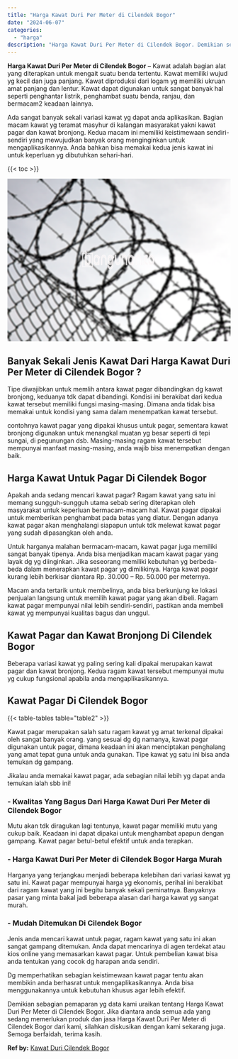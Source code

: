 ```yaml
---
title: "Harga Kawat Duri Per Meter di Cilendek Bogor"
date: "2024-06-07"
categories: 
  - "harga"
description: "Harga Kawat Duri Per Meter di Cilendek Bogor. Demikian sebagian pemaparan yg data kami uraikan tentang Harga Kawat Duri Per Meter di Cilendek Bogor. Jika dia..."
---
```


**Harga Kawat Duri Per Meter di Cilendek Bogor** – Kawat adalah bagian alat yang diterapkan untuk mengait suatu benda tertentu. Kawat memiliki wujud yg kecil dan juga panjang. Kawat diproduksi dari logam yg memiliki ukruan amat panjang dan lentur. Kawat dapat digunakan untuk sangat banyak hal seperti penghantar listrik, penghambat suatu benda, ranjau, dan bermacam2 keadaan lainnya.

Ada sangat banyak sekali variasi kawat yg dapat anda aplikasikan. Bagian macam kawat yg teramat masyhur di kalangan masyarakat yakni kawat pagar dan kawat bronjong. Kedua macam ini memiliki keistimewaan sendiri-sendiri yang mewujudkan banyak orang menginginkan untuk mengaplikasikannya. Anda bahkan bisa memakai kedua jenis kawat ini untuk keperluan yg dibutuhkan sehari-hari.

{{< toc >}}

![Harga Kawat Duri Per Meter di Cilendek Bogor](/images/jual-kawat-murah39.png)

## Banyak Sekali Jenis Kawat Dari Harga Kawat Duri Per Meter di Cilendek Bogor ?

Tipe diwajibkan untuk memlih antara kawat pagar dibandingkan dg kawat bronjong, keduanya tdk dapat dibandingi. Kondisi ini berakibat dari kedua kawat tersebut memiliki fungsi masing-masing. Dimana anda tidak bisa memakai untuk kondisi yang sama dalam menempatkan kawat tersebut.

contohnya kawat pagar yang dipakai khusus untuk pagar, sementara kawat bronjong digunakan untuk menangkal muatan yg besar seperti di tepi sungai, di pegunungan dsb. Masing-masing ragam kawat tersebut mempunyai manfaat masing-masing, anda wajib bisa menempatkan dengan baik.

## Harga Kawat Untuk Pagar Di Cilendek Bogor

Apakah anda sedang mencari kawat pagar? Ragam kawat yang satu ini memang sungguh-sungguh utama sebab sering diterapkan oleh masyarakat untuk keperluan bermacam-macam hal. Kawat pagar dipakai untuk memberikan penghambat pada batas yang diatur. Dengan adanya kawat pagar akan menghalangi siapapun untuk tdk melewat kawat pagar yang sudah dipasangkan oleh anda.

Untuk harganya malahan bermacam-macam, kawat pagar juga memiliki sangat banyak tipenya. Anda bisa menjadikan macam kawat pagar yang layak dg yg diinginkan. Jika seseorang memiliki kebutuhan yg berbeda-beda dalam menerapkan kawat pagar yg dimilikinya. Harga kawat pagar kurang lebih berkisar diantara Rp. 30.000 – Rp. 50.000 per meternya.

Macam anda tertarik untuk membelinya, anda bisa berkunjung ke lokasi penjualan langsung untuk memilih kawat pagar yang akan dibeli. Ragam kawat pagar mempunyai nilai lebih sendiri-sendiri, pastikan anda membeli kawat yg mempunyai kualitas bagus dan unggul.

## Kawat Pagar dan Kawat Bronjong Di Cilendek Bogor

Beberapa variasi kawat yg paling sering kali dipakai merupakan kawat pagar dan kawat bronjong. Kedua ragam kawat tersebut mempunyai mutu yg cukup fungsional apabila anda mengaplikasikannya.

## Kawat Pagar Di Cilendek Bogor

{{< table-tables table="table2" >}}

Kawat pagar merupakan salah satu ragam kawat yg amat terkenal dipakai oleh sangat banyak orang. yang sesuai dg dg namanya, kawat pagar digunakan untuk pagar, dimana keadaan ini akan menciptakan penghalang yang amat tepat guna untuk anda gunakan. Tipe kawat yg satu ini bisa anda temukan dg gampang.

Jikalau anda memakai kawat pagar, ada sebagian nilai lebih yg dapat anda temukan ialah sbb ini!

### \- Kwalitas Yang Bagus Dari Harga Kawat Duri Per Meter di Cilendek Bogor

Mutu akan tdk diragukan lagi tentunya, kawat pagar memiliki mutu yang cukup baik. Keadaan ini dapat dipakai untuk menghambat apapun dengan gampang. Kawat pagar betul-betul efektif untuk anda terapkan.

### \- Harga Kawat Duri Per Meter di Cilendek Bogor Harga Murah

Harganya yang terjangkau menjadi beberapa kelebihan dari variasi kawat yg satu ini. Kawat pagar mempunyai harga yg ekonomis, perihal ini berakibat dari ragam kawat yang ini begitu banyak sekali peminatnya. Banyaknya pasar yang minta bakal jadi beberapa alasan dari harga kawat yg sangat murah.

### \- Mudah Ditemukan Di Cilendek Bogor

Jenis anda mencari kawat untuk pagar, ragam kawat yang satu ini akan sangat gampang ditemukan. Anda dapat mencarinya di agen terdekat atau kios online yang memasarkan kawat pagar. Untuk pembelian kawat bisa anda tentukan yang cocok dg harapan anda sendiri.

Dg memperhatikan sebagian keistimewaan kawat pagar tentu akan membikin anda berhasrat untuk mengaplikasikannya. Anda bisa menggunakannya untuk kebutuhan khusus agar lebih efektif.

Demikian sebagian pemaparan yg data kami uraikan tentang Harga Kawat Duri Per Meter di Cilendek Bogor. Jika diantara anda semua ada yang sedang memerlukan produk dan jasa Harga Kawat Duri Per Meter di Cilendek Bogor dari kami, silahkan diskusikan dengan kami sekarang juga. Semoga berfaidah, terima kasih.

**Ref by:** [Kawat Duri Cilendek Bogor](https://id.wikipedia.org/wiki/Kawat)
